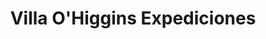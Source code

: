 ---
title: "Villa O'Higgins Expediciones"
url: /villa-ohiggins/villa-ohiggins-expediciones/
shop: Reisebüro
---
